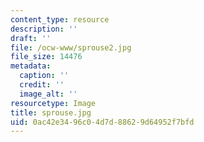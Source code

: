 ```yaml
---
content_type: resource
description: ''
draft: ''
file: /ocw-www/sprouse2.jpg
file_size: 14476
metadata:
  caption: ''
  credit: ''
  image_alt: ''
resourcetype: Image
title: sprouse.jpg
uid: 0ac42e34-96c0-4d7d-8862-9d64952f7bfd
---
```

